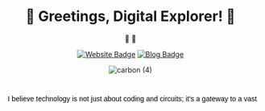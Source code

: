 <div align="center">


<h1>🚀 Greetings, Digital Explorer! 🚀</h1>

👾 👾

[![Website Badge](https://img.shields.io/badge/-convert2morse.netlify.app-47CCCC?style=flat&logo=Google-Chrome&logoColor=red&link=https://convert2morse.netlify.app/)](https://convert2morse.netlify.app/)
[![Blog Badge](https://img.shields.io/badge/-brainklar.netlify.app-FF4088?style=flat&logo=Hugo&logoColor=red&link=https://brainklar.netlify.app/)](https://brainklar.netlify.app/)

![carbon (4)](https://github.com/Jgreen42/Jgreen42/assets/93264201/65926ecc-4060-4263-a95e-6ee0cbd368fa)

<svg width="1000" height="100" xmlns="http://www.w3.org/2000/svg">
    <text id="animatedText" x="10" y="40" font-family="Arial" font-size="14" fill="black">
        I believe technology is not just about coding and circuits; it's a gateway to a vast universe of abstract thoughts.
    </text>
    <animate 
        xlink:href="#animatedText" 
        attributeName="x" 
        from="10" 
        to="-1500" 
        dur="30s" 
        repeatCount="indefinite" />
</svg>
